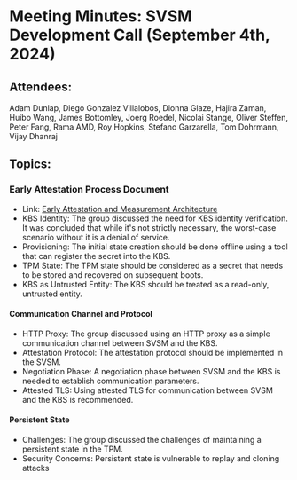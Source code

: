 # Meeting Minutes: SVSM Development Call (September 4th, 2024)

## Attendees:

Adam Dunlap, Diego Gonzalez Villalobos, Dionna Glaze, Hajira Zaman, Huibo Wang, James Bottomley, Joerg Roedel, Nicolai Stange, Oliver Steffen, Peter Fang, Rama AMD, Roy Hopkins, Stefano Garzarella, Tom Dohrmann, Vijay Dhanraj

## Topics:

### Early Attestation Process Document

* Link: [Early Attestation and Measurement Architecture](https://docs.google.com/document/d/11ZsxP8jsviP3ddp9Hrn0rf6inttNw_Pbnz0psXlxlPs/edit#heading=h.7jvpsq5illyd)
* KBS Identity: The group discussed the need for KBS identity verification. It was concluded that while it's not strictly necessary, the worst-case scenario without it is a denial of service.
* Provisioning: The initial state creation should be done offline using a tool that can register the secret into the KBS.
* TPM State: The TPM state should be considered as a secret that needs to be stored and recovered on subsequent boots.
* KBS as Untrusted Entity: The KBS should be treated as a read-only, untrusted entity.

#### Communication Channel and Protocol

* HTTP Proxy: The group discussed using an HTTP proxy as a simple communication channel between SVSM and the KBS.
* Attestation Protocol: The attestation protocol should be implemented in the SVSM.
* Negotiation Phase: A negotiation phase between SVSM and the KBS is needed to establish communication parameters.
* Attested TLS: Using attested TLS for communication between SVSM and the KBS is recommended.

#### Persistent State

* Challenges: The group discussed the challenges of maintaining a persistent state in the TPM.
* Security Concerns: Persistent state is vulnerable to replay and cloning attacks

